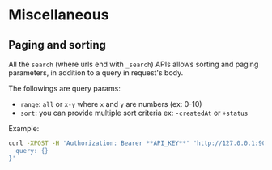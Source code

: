 # Miscellaneous

## Paging and sorting

All the `search` (where urls end with `_search`) APIs allows sorting and paging parameters, in addition to a query in request's body.

The followings are query params:

- `range`: `all` or `x-y` where `x` and `y` are numbers (ex: 0-10)
- `sort`: you can provide multiple sort criteria ex: `-createdAt` or `+status`

Example:

```bash
curl -XPOST -H 'Authorization: Bearer **API_KEY**' 'http://127.0.0.1:9001/api/organization/ORG_ID/user?range=0-10&sort=-createdAt&sort=+status -d {
  query: {}
}'